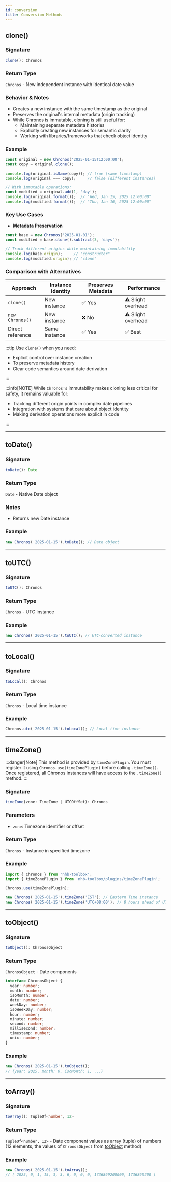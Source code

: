 ```yaml
---
id: conversion
title: Conversion Methods
---
```


<!-- markdownlint-disable-file MD024 -->

## clone()

### Signature

```ts
clone(): Chronos
```

### Return Type

`Chronos` - New independent instance with identical date value

### Behavior & Notes

- Creates a new instance with the same timestamp as the original
- Preserves the original's internal metadata (origin tracking)
- While Chronos is immutable, cloning is still useful for:
  - Maintaining separate metadata histories
  - Explicitly creating new instances for semantic clarity
  - Working with libraries/frameworks that check object identity

### Example

```typescript
const original = new Chronos('2025-01-15T12:00:00');
const copy = original.clone();

console.log(original.isSame(copy)); // true (same timestamp)
console.log(original === copy);     // false (different instances)

// With immutable operations:
const modified = original.add(1, 'day');
console.log(original.format());  // "Wed, Jan 15, 2025 12:00:00"
console.log(modified.format());  // "Thu, Jan 16, 2025 12:00:00"
```

### Key Use Cases

- **Metadata Preservation**

```ts
const base = new Chronos('2025-01-01');
const modified = base.clone().subtract(3, 'days');

// Track different origins while maintaining immutability
console.log(base.origin);     // "constructor" 
console.log(modified.origin); // "clone"
```

### Comparison with Alternatives

| Approach         | Instance Identity | Preserves Metadata | Performance          |
| ---------------- | ----------------- | ------------------ | -------------------- |
| `clone()`        | New instance      | ✅ Yes             | ⚠️ Slight overhead  |
| `new Chronos()`  | New instance      | ❌ No              | ⚠️ Slight overhead  |
| Direct reference | Same instance     | ✅ Yes             | ✅ Best             |

:::tip
Use `clone()` when you need:

- Explicit control over instance creation
- To preserve metadata history
- Clear code semantics around date derivation

:::

:::info[NOTE]
While `Chronos's` immutability makes cloning less critical for safety, it remains valuable for:

- Tracking different origin points in complex date pipelines
- Integration with systems that care about object identity
- Making derivation operations more explicit in code

:::

---

## toDate()

### Signature

```typescript
toDate(): Date
```

### Return Type

`Date` - Native Date object

### Notes

- Returns new Date instance

### Example

```ts
new Chronos('2025-01-15').toDate(); // Date object
```

---

## toUTC()

### Signature

```typescript
toUTC(): Chronos
```

### Return Type

`Chronos` - UTC instance

### Example

```ts
new Chronos('2025-01-15').toUTC(); // UTC-converted instance
```

---

## toLocal()

### Signature

```typescript
toLocal(): Chronos
```

### Return Type

`Chronos` - Local time instance

### Example

```ts
Chronos.utc('2025-01-15').toLocal(); // Local time instance
```

---

## timeZone()

:::danger[Note]
This method is provided by `timeZonePlugin`. You must register it using `Chronos.use(timeZonePlugin)` before calling `.timeZone()`. Once registered, all Chronos instances will have access to the `.timeZone()` method.
:::

### Signature

```typescript
timeZone(zone: TimeZone | UTCOffSet): Chronos
```

### Parameters

- `zone`: Timezone identifier or offset

### Return Type

`Chronos` - Instance in specified timezone

### Example

```ts
import { Chronos } from 'nhb-toolbox';
import { timeZonePlugin } from 'nhb-toolbox/plugins/timeZonePlugin';

Chronos.use(timeZonePlugin);

new Chronos('2025-01-15').timeZone('EST'); // Eastern Time instance
new Chronos('2025-01-15').timeZone('UTC+08:00'); // 8 hours ahead of UTC/GMT
```

---

## toObject()

### Signature

```typescript
toObject(): ChronosObject
```

### Return Type

`ChronosObject` - Date components

```typescript
interface ChronosObject {
  year: number;
  month: number;
  isoMonth: number;
  date: number;
  weekDay: number;
  isoWeekDay: number;
  hour: number;
  minute: number;
  second: number;
  millisecond: number;
  timestamp: number;
  unix: number;
}
```

### Example

```ts
new Chronos('2025-01-15').toObject();
// {year: 2025, month: 0, isoMonth: 1, ...}
```

---

## toArray()

### Signature

```typescript
toArray(): TupleOf<number, 12>
```

### Return Type

`TupleOf<number, 12>` - Date component values as array (tuple) of numbers (12 elements, the values of `ChronosObject` from [toObject](#toobject) method)

### Example

```ts
new Chronos('2025-01-15').toArray();
// [ 2025, 0, 1, 15, 3, 3, 6, 0, 0, 0, 1736899200000, 1736899200 ]
```
